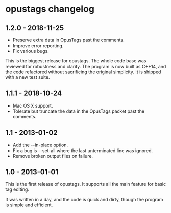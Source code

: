 opustags changelog
==================

1.2.0 - 2018-11-25
------------------

- Preserve extra data in OpusTags past the comments.
- Improve error reporting.
- Fix various bugs.

This is the biggest release for opustags. The whole code base was reviewed for robustness and
clarity. The program is now built as C++14, and the code refactored without sacrificing the
original simplicity. It is shipped with a new test suite.

1.1.1 - 2018-10-24
------------------

- Mac OS X support.
- Tolerate but truncate the data in the OpusTags packet past the comments.

1.1 - 2013-01-02
----------------

- Add the --in-place option.
- Fix a bug is --set-all where the last unterminated line was ignored.
- Remove broken output files on failure.

1.0 - 2013-01-01
----------------

This is the first release of opustags. It supports all the main feature for basic tag editing.

It was written in a day, and the code is quick and dirty, though the program is simple and
efficient.
